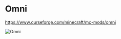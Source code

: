 # Omni

https://www.curseforge.com/minecraft/mc-mods/omni

![Omni](https://media.discordapp.net/attachments/466430024149630988/774452233789505566/omni.png?width=855&height=534)
